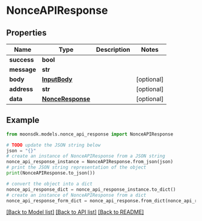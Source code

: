 # NonceAPIResponse


## Properties

Name | Type | Description | Notes
------------ | ------------- | ------------- | -------------
**success** | **bool** |  | 
**message** | **str** |  | 
**body** | [**InputBody**](InputBody.md) |  | [optional] 
**address** | **str** |  | [optional] 
**data** | [**NonceResponse**](NonceResponse.md) |  | [optional] 

## Example

```python
from moonsdk.models.nonce_api_response import NonceAPIResponse

# TODO update the JSON string below
json = "{}"
# create an instance of NonceAPIResponse from a JSON string
nonce_api_response_instance = NonceAPIResponse.from_json(json)
# print the JSON string representation of the object
print(NonceAPIResponse.to_json())

# convert the object into a dict
nonce_api_response_dict = nonce_api_response_instance.to_dict()
# create an instance of NonceAPIResponse from a dict
nonce_api_response_form_dict = nonce_api_response.from_dict(nonce_api_response_dict)
```
[[Back to Model list]](../README.md#documentation-for-models) [[Back to API list]](../README.md#documentation-for-api-endpoints) [[Back to README]](../README.md)


